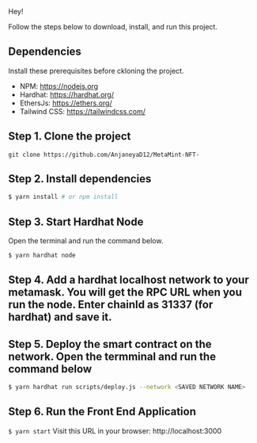 Hey!

Follow the steps below to download, install, and run this project.

## Dependencies
Install these prerequisites before ckloning the project.
- NPM: https://nodejs.org
- Hardhat: https://hardhat.org/
- EthersJs: https://ethers.org/
- Tailwind CSS: https://tailwindcss.com/


## Step 1. Clone the project
`git clone https://github.com/AnjaneyaD12/MetaMint-NFT-`

## Step 2. Install dependencies
```sh
$ yarn install # or npm install
```
## Step 3. Start Hardhat Node
Open the terminal and run the command below.
```sh
$ yarn hardhat node
```
## Step 4. Add a hardhat localhost network to your metamask. You will get the RPC URL when you run the node. Enter chainId as 31337 (for hardhat) and save it.

## Step 5. Deploy the smart contract on the network. Open the termminal and run the command below
```sh
$ yarn hardhat run scripts/deploy.js --network <SAVED NETWORK NAME>
```

## Step 6. Run the Front End Application
`$ yarn start`
Visit this URL in your browser: http://localhost:3000

